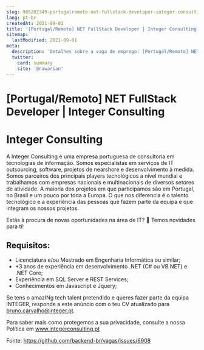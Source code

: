 ```yaml
---
slug: 985202349-portugalremoto-net-fullstack-developer-integer-consulting
lang: pt-br
createdAt: 2021-09-01
title: '[Portugal/Remoto] NET FullStack Developer | Integer Consulting - Vaga de Emprego'
sitemap:
  lastModified: 2021-09-01
meta:
  description: 'Detalhes sobre a vaga de emprego: [Portugal/Remoto] NET FullStack Developer | Integer Consulting'
  twitter:
    card: summary
    site: '@nawarian'
---
```


# [Portugal/Remoto] NET FullStack Developer | Integer Consulting

# Integer Consulting

A Integer Consulting é uma empresa portuguesa de consultoria em tecnologias de informação. Somos especialistas em serviços de IT outsourcing, software, projetos de nearshore e desenvolvimento à medida. Somos parceiros dos principais players tecnológicos a nível mundial e trabalhamos com empresas nacionais e multinacionais de diversos setores de atividade. A maioria dos projetos em que participamos são em Portugal, no Brasil e um pouco por toda a Europa. O que nos diferencia é o talento tecnológico e a experiência das pessoas que fazem parte da equipa e que integram os nossos projetos.

Estás à procura de novas oportunidades na área de IT? 👀 Temos novidades para ti!

## Requisitos:

- Licenciatura e/ou Mestrado em Engenharia Informática ou similar;
- +3 anos de experiência em desenvolvimento .NET (C# ou VB.NET) e .NET Core;
- Experiência em SQL Server e REST Services;
- Conhecimentos em Javascript e Jquery;

Se tens o amazINg tech talent pretendido e queres fazer parte da equipa INTEGER, responde a este anúncio com o teu CV atualizado para bruno.carvalho@integer.pt.

Para saber mais como protegemos a sua privacidade, consulte a nossa Política em www.integerconsulting.pt


Fonte: https://github.com/backend-br/vagas/issues/6908